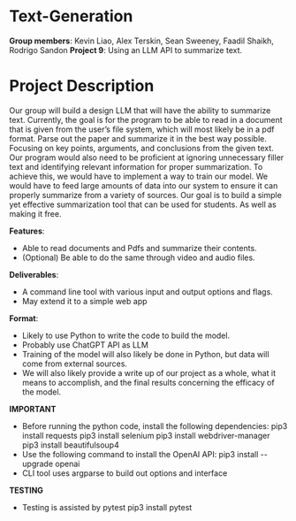 # Text-Generation

**Group members**: Kevin Liao, Alex Terskin, Sean Sweeney, Faadil Shaikh, Rodrigo Sandon
**Project 9**: Using an LLM API to summarize text.

# Project Description
Our group will build a design LLM that will have the ability to summarize text.
Currently, the goal is for the program to be able to read in a document that is given from the
user’s file system, which will most likely be in a pdf format. Parse out the paper and summarize
it in the best way possible. Focusing on key points, arguments, and conclusions from the given
text. Our program would also need to be proficient at ignoring unnecessary filler text and
identifying relevant information for proper summarization. To achieve this, we would have to
implement a way to train our model. We would have to feed large amounts of data into our
system to ensure it can properly summarize from a variety of sources. Our goal is to build a
simple yet effective summarization tool that can be used for students. As well as making it free.

**Features**:
- Able to read documents and Pdfs and summarize their contents.
- (Optional) Be able to do the same through video and audio files.

**Deliverables**:
- A command line tool with various input and output options and flags.
- May extend it to a simple web app

**Format**:
- Likely to use Python to write the code to build the model.
- Probably use ChatGPT API as LLM
- Training of the model will also likely be done in Python, but data will come from external
sources.
- We will also likely provide a write up of our project as a whole, what it means to
accomplish, and the final results concerning the efficacy of the model.

**IMPORTANT**
- Before running the python code, install the following dependencies:
    pip3 install requests
    pip3 install selenium
    pip3 install webdriver-manager
    pip3 install beautifulsoup4
- Use the following command to install the OpenAI API: 
    pip3 install --upgrade openai
- CLI tool uses argparse to build out options and interface

**TESTING**
- Testing is assisted by pytest
    pip3 install pytest
    